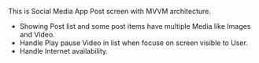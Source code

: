 This is Social Media App Post screen with MVVM architecture.
- Showing Post list and some post items have multiple Media like Images and Video.
- Handle Play pause Video in list when focuse on screen visible to User.
- Handle Internet availability.
